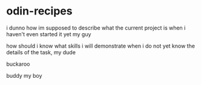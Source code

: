 # odin-recipes

i dunno how im supposed to describe what the current project is when i haven't
even started it yet my guy

how should i know what skills i will demonstrate when i do not yet know the
details of the task, my dude

buckaroo

buddy my boy
